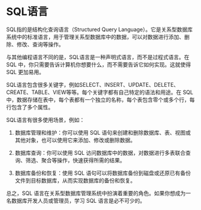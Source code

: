 # SQL语言

SQL指的是结构化查询语言（Structured Query Language）。它是关系型数据库系统中的标准语言，用于管理关系型数据库中的数据，可以对数据进行添加、删除、修改、查询等操作。

与其他编程语言不同的是，SQL语言是一种声明式语言，而不是过程式语言。在 SQL 中，你只需要告诉计算机你想要什么，而不需要告诉它如何实现。这就使得 SQL 更加易用。

SQL语言包含很多关键字，例如SELECT、INSERT、UPDATE、DELETE、CREATE、TABLE、VIEW等等。每个关键字都有自己特定的语法和用途。在 SQL 中，数据存储在表中，每个表都有一个独立的名称，每个表包含零个或多个行，每行包含了多个属性。

SQL语言有很多使用场景，例如：

1. 数据库管理和维护：你可以使用 SQL 语句来创建和删除数据库、表、视图或其他对象，也可以使用它来添加、修改或删除数据。

2. 数据库查询：你可以使用 SQL 访问数据库中的数据，对数据进行多表联合查询、筛选、聚合等操作，快速获得所需的结果。

3. 数据库备份和恢复：使用 SQL 语句可以将数据库备份到磁盘或还原已有备份文件到目标数据库，从而实现数据库的备份和恢复。

总之，SQL 语言在关系型数据库管理系统中扮演着重要的角色。如果你想成为一名数据库开发人员或管理员，学习 SQL 语言是必不可少的。